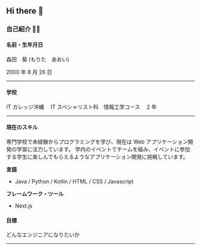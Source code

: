 ## Hi there 👋

### 自己紹介 💁‍♀️

#### 名前・生年月日

森田　葵 (もりた　あおい)

2000 年 8 月 26 日

---

#### 学校

IT カレッジ沖縄　 IT スペシャリスト科　情報工学コース　 2 年

---

#### 現在のスキル

専門学校で未経験からプログラミングを学び、現在は Web アプリケーション開発の学習に注力しています。
学内のイベントでチームを組み、イベントに参加する学生に楽しんでもらえるようなアプリケーション開発に挑戦しています。

**言語**

- Java / Python / Kotlin / HTML / CSS / Javascript

**フレームワーク・ツール**

- Next.js

#### 目標

どんなエンジニアになりたいか

---

<!--
**itc-s24027/itc-s24027** is a ✨ _special_ ✨ repository because its `README.md` (this file) appears on your GitHub profile.

Here are some ideas to get you started:

- 🔭 I’m currently working on ...
- 🌱 I’m currently learning ...
- 👯 I’m looking to collaborate on ...
- 🤔 I’m looking for help with ...
- 💬 Ask me about ...
- 📫 How to reach me: ...
- 😄 Pronouns: ...
- ⚡ Fun fact: ...
-->
